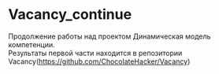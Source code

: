 # Vacancy_continue

Продолжение работы над проектом Динамическая модель компетенции.  
Результаты первой части находится в репозитории Vacancy(https://github.com/ChocolateHacker/Vacancy)  
